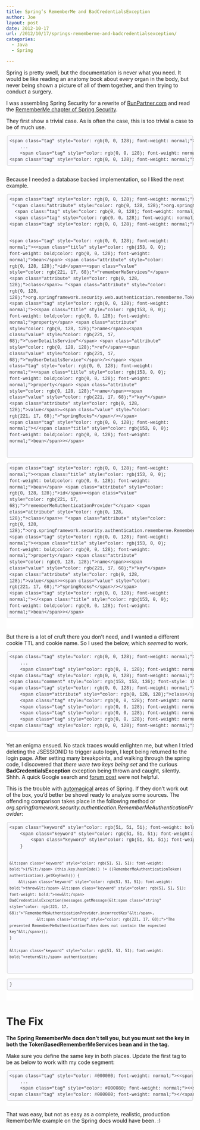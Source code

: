 ```yaml
---
title: Spring’s RememberMe and BadCredentialsException
author: Joe
layout: post
date: 2012-10-17
url: /2012/10/17/springs-rememberme-and-badcredentialsexception/
categories:
  - Java
  - Spring

---
```

Spring is pretty swell, but the documentation is never what you need. It would be like reading an anatomy book about every organ in the body, but never being shown a picture of all of them together, and then trying to conduct a surgery.

I was assembling Spring Security for a rewrite of [RunPartner.com][1] and read the <a title="Read more" href="http://static.springsource.org/spring-security/site/docs/3.0.x/reference/remember-me.html" target="_blank">RememberMe chapter of Spring Security</a>.

They first show a trivial case. As is often the case, this is too trivial a case to be of much use.

<div class="markdown-here-wrapper" style="font-size: 1em; font-family: Helvetica, arial, freesans, clean, sans-serif; color: rgb(34, 34, 34); border: none; line-height: 1.2; background-color: rgb(255, 255, 255);" data-md-url="https://lustforge.com/wp-admin/post.php?post=91&action=edit">
  <pre style="font-size: 0.85em; font-family: Consolas, Inconsolata, Courier, monospace;font-size: 1em; line-height: 1.2em; overflow: auto;margin: 1em 0px;"><code class="language-xml" style="font-size: 0.85em; font-family: Consolas, Inconsolata, Courier, monospace;margin: 0px 0.15em; padding: 0px 0.3em; white-space: nowrap; border: 1px solid rgb(234, 234, 234); border-top-left-radius: 3px; border-top-right-radius: 3px; border-bottom-right-radius: 3px; border-bottom-left-radius: 3px; display: inline; background-color: rgb(248, 248, 248);white-space: pre; border-top-left-radius: 3px; border-top-right-radius: 3px; border-bottom-right-radius: 3px; border-bottom-left-radius: 3px; border: 1px solid rgb(204, 204, 204); padding: 0.5em 0.7em;display: block; padding: 0.5em; color: rgb(51, 51, 51); background: rgb(248, 248, 255);">&lt;span class="tag" style="color: rgb(0, 0, 128); font-weight: normal;">&lt;&lt;span class="title" style="color: rgb(153, 0, 0); font-weight: bold;color: rgb(0, 0, 128); font-weight: normal;">http&lt;/span>&gt;&lt;/span>
    ...
    &lt;span class="tag" style="color: rgb(0, 0, 128); font-weight: normal;">&lt;&lt;span class="title" style="color: rgb(153, 0, 0); font-weight: bold;color: rgb(0, 0, 128); font-weight: normal;">remember-me&lt;/span> &lt;span class="attribute" style="color: rgb(0, 128, 128);">key&lt;/span>=&lt;span class="value" style="color: rgb(221, 17, 68);">"myAppKey"&lt;/span>/&gt;&lt;/span>
&lt;span class="tag" style="color: rgb(0, 0, 128); font-weight: normal;">&lt;/&lt;span class="title" style="color: rgb(153, 0, 0); font-weight: bold;color: rgb(0, 0, 128); font-weight: normal;">http&lt;/span>&gt;&lt;/span>
</code></pre>
  
  <div style="height:0;font-size:0em;padding:0;margin:0;" title="MDH:YGBgeG1sPGJyPiZsdDtodHRwJmd0Ozxicj4gICAgLi4uPGJyPiAgICAmbHQ7cmVtZW1iZXItbWUg
a2V5PSJteUFwcEtleSIvJmd0Ozxicj4mbHQ7L2h0dHAmZ3Q7PGJyPmBgYA==">
    ​
  </div>
</div>

Because I needed a database backed implementation, so I liked the next example.

<div class="markdown-here-wrapper" style="font-size: 1em; font-family: Helvetica, arial, freesans, clean, sans-serif; color: rgb(34, 34, 34); border: none; line-height: 1.2; background-color: rgb(255, 255, 255);" data-md-url="https://lustforge.com/wp-admin/post.php?post=91&action=edit">
  <pre style="font-size: 0.85em; font-family: Consolas, Inconsolata, Courier, monospace;font-size: 1em; line-height: 1.2em; overflow: auto;margin: 1em 0px;"><code class="language-xml" style="font-size: 0.85em; font-family: Consolas, Inconsolata, Courier, monospace;margin: 0px 0.15em; padding: 0px 0.3em; white-space: nowrap; border: 1px solid rgb(234, 234, 234); border-top-left-radius: 3px; border-top-right-radius: 3px; border-bottom-right-radius: 3px; border-bottom-left-radius: 3px; display: inline; background-color: rgb(248, 248, 248);white-space: pre; border-top-left-radius: 3px; border-top-right-radius: 3px; border-bottom-right-radius: 3px; border-bottom-left-radius: 3px; border: 1px solid rgb(204, 204, 204); padding: 0.5em 0.7em;display: block; padding: 0.5em; color: rgb(51, 51, 51); background: rgb(248, 248, 255);">&lt;span class="tag" style="color: rgb(0, 0, 128); font-weight: normal;">&lt;&lt;span class="title" style="color: rgb(153, 0, 0); font-weight: bold;color: rgb(0, 0, 128); font-weight: normal;">bean&lt;/span> &lt;span class="attribute" style="color: rgb(0, 128, 128);">id&lt;/span>=&lt;span class="value" style="color: rgb(221, 17, 68);">"rememberMeFilter"&lt;/span> &lt;span class="attribute" style="color: rgb(0, 128, 128);">class&lt;/span>=
 "&lt;span class="attribute" style="color: rgb(0, 128, 128);">org.springframework.security.web.authentication.rememberme.RememberMeAuthenticationFilter&lt;/span>"&gt;&lt;/span>
  &lt;span class="tag" style="color: rgb(0, 0, 128); font-weight: normal;">&lt;&lt;span class="title" style="color: rgb(153, 0, 0); font-weight: bold;color: rgb(0, 0, 128); font-weight: normal;">property&lt;/span> &lt;span class="attribute" style="color: rgb(0, 128, 128);">name&lt;/span>=&lt;span class="value" style="color: rgb(221, 17, 68);">"rememberMeServices"&lt;/span> &lt;span class="attribute" style="color: rgb(0, 128, 128);">ref&lt;/span>=&lt;span class="value" style="color: rgb(221, 17, 68);">"rememberMeServices"&lt;/span>/&gt;&lt;/span>
  &lt;span class="tag" style="color: rgb(0, 0, 128); font-weight: normal;">&lt;&lt;span class="title" style="color: rgb(153, 0, 0); font-weight: bold;color: rgb(0, 0, 128); font-weight: normal;">property&lt;/span> &lt;span class="attribute" style="color: rgb(0, 128, 128);">name&lt;/span>=&lt;span class="value" style="color: rgb(221, 17, 68);">"authenticationManager"&lt;/span> &lt;span class="attribute" style="color: rgb(0, 128, 128);">ref&lt;/span>=&lt;span class="value" style="color: rgb(221, 17, 68);">"theAuthenticationManager"&lt;/span> /&gt;&lt;/span>
&lt;span class="tag" style="color: rgb(0, 0, 128); font-weight: normal;">&lt;/&lt;span class="title" style="color: rgb(153, 0, 0); font-weight: bold;color: rgb(0, 0, 128); font-weight: normal;">bean&lt;/span>&gt;&lt;/span>

&lt;span class="tag" style="color: rgb(0, 0, 128); font-weight: normal;">&lt;&lt;span class="title" style="color: rgb(153, 0, 0); font-weight: bold;color: rgb(0, 0, 128); font-weight: normal;">bean&lt;/span> &lt;span class="attribute" style="color: rgb(0, 128, 128);">id&lt;/span>=&lt;span class="value" style="color: rgb(221, 17, 68);">"rememberMeServices"&lt;/span> &lt;span class="attribute" style="color: rgb(0, 128, 128);">class&lt;/span>=
 "&lt;span class="attribute" style="color: rgb(0, 128, 128);">org.springframework.security.web.authentication.rememberme.TokenBasedRememberMeServices&lt;/span>"&gt;&lt;/span>
  &lt;span class="tag" style="color: rgb(0, 0, 128); font-weight: normal;">&lt;&lt;span class="title" style="color: rgb(153, 0, 0); font-weight: bold;color: rgb(0, 0, 128); font-weight: normal;">property&lt;/span> &lt;span class="attribute" style="color: rgb(0, 128, 128);">name&lt;/span>=&lt;span class="value" style="color: rgb(221, 17, 68);">"userDetailsService"&lt;/span> &lt;span class="attribute" style="color: rgb(0, 128, 128);">ref&lt;/span>=&lt;span class="value" style="color: rgb(221, 17, 68);">"myUserDetailsService"&lt;/span>/&gt;&lt;/span>
  &lt;span class="tag" style="color: rgb(0, 0, 128); font-weight: normal;">&lt;&lt;span class="title" style="color: rgb(153, 0, 0); font-weight: bold;color: rgb(0, 0, 128); font-weight: normal;">property&lt;/span> &lt;span class="attribute" style="color: rgb(0, 128, 128);">name&lt;/span>=&lt;span class="value" style="color: rgb(221, 17, 68);">"key"&lt;/span> &lt;span class="attribute" style="color: rgb(0, 128, 128);">value&lt;/span>=&lt;span class="value" style="color: rgb(221, 17, 68);">"springRocks"&lt;/span>/&gt;&lt;/span>
&lt;span class="tag" style="color: rgb(0, 0, 128); font-weight: normal;">&lt;/&lt;span class="title" style="color: rgb(153, 0, 0); font-weight: bold;color: rgb(0, 0, 128); font-weight: normal;">bean&lt;/span>&gt;&lt;/span>

&lt;span class="tag" style="color: rgb(0, 0, 128); font-weight: normal;">&lt;&lt;span class="title" style="color: rgb(153, 0, 0); font-weight: bold;color: rgb(0, 0, 128); font-weight: normal;">bean&lt;/span> &lt;span class="attribute" style="color: rgb(0, 128, 128);">id&lt;/span>=&lt;span class="value" style="color: rgb(221, 17, 68);">"rememberMeAuthenticationProvider"&lt;/span> &lt;span class="attribute" style="color: rgb(0, 128, 128);">class&lt;/span>=
 "&lt;span class="attribute" style="color: rgb(0, 128, 128);">org.springframework.security.authentication.rememberme.RememberMeAuthenticationProvider&lt;/span>"&gt;&lt;/span>
  &lt;span class="tag" style="color: rgb(0, 0, 128); font-weight: normal;">&lt;&lt;span class="title" style="color: rgb(153, 0, 0); font-weight: bold;color: rgb(0, 0, 128); font-weight: normal;">property&lt;/span> &lt;span class="attribute" style="color: rgb(0, 128, 128);">name&lt;/span>=&lt;span class="value" style="color: rgb(221, 17, 68);">"key"&lt;/span> &lt;span class="attribute" style="color: rgb(0, 128, 128);">value&lt;/span>=&lt;span class="value" style="color: rgb(221, 17, 68);">"springRocks"&lt;/span>/&gt;&lt;/span>
&lt;span class="tag" style="color: rgb(0, 0, 128); font-weight: normal;">&lt;/&lt;span class="title" style="color: rgb(153, 0, 0); font-weight: bold;color: rgb(0, 0, 128); font-weight: normal;">bean&lt;/span>&gt;&lt;/span>
</code></pre>
  
  <div style="height:0;font-size:0em;padding:0;margin:0;" title="MDH:YGBgeG1sPGJyPiZsdDtiZWFuIGlkPSJyZW1lbWJlck1lRmlsdGVyIiBjbGFzcz08YnI+ICJvcmcu
c3ByaW5nZnJhbWV3b3JrLnNlY3VyaXR5LndlYi5hdXRoZW50aWNhdGlvbi5yZW1lbWJlcm1lLlJl
bWVtYmVyTWVBdXRoZW50aWNhdGlvbkZpbHRlciImZ3Q7PGJyPiAgJmx0O3Byb3BlcnR5IG5hbWU9
InJlbWVtYmVyTWVTZXJ2aWNlcyIgcmVmPSJyZW1lbWJlck1lU2VydmljZXMiLyZndDs8YnI+ICAm
bHQ7cHJvcGVydHkgbmFtZT0iYXV0aGVudGljYXRpb25NYW5hZ2VyIiByZWY9InRoZUF1dGhlbnRp
Y2F0aW9uTWFuYWdlciIgLyZndDs8YnI+Jmx0Oy9iZWFuJmd0Ozxicj48YnI+Jmx0O2JlYW4gaWQ9
InJlbWVtYmVyTWVTZXJ2aWNlcyIgY2xhc3M9PGJyPiAib3JnLnNwcmluZ2ZyYW1ld29yay5zZWN1
cml0eS53ZWIuYXV0aGVudGljYXRpb24ucmVtZW1iZXJtZS5Ub2tlbkJhc2VkUmVtZW1iZXJNZVNl
cnZpY2VzIiZndDs8YnI+ICAmbHQ7cHJvcGVydHkgbmFtZT0idXNlckRldGFpbHNTZXJ2aWNlIiBy
ZWY9Im15VXNlckRldGFpbHNTZXJ2aWNlIi8mZ3Q7PGJyPiAgJmx0O3Byb3BlcnR5IG5hbWU9Imtl
eSIgdmFsdWU9InNwcmluZ1JvY2tzIi8mZ3Q7PGJyPiZsdDsvYmVhbiZndDs8YnI+PGJyPiZsdDti
ZWFuIGlkPSJyZW1lbWJlck1lQXV0aGVudGljYXRpb25Qcm92aWRlciIgY2xhc3M9PGJyPiAib3Jn
LnNwcmluZ2ZyYW1ld29yay5zZWN1cml0eS5hdXRoZW50aWNhdGlvbi5yZW1lbWJlcm1lLlJlbWVt
YmVyTWVBdXRoZW50aWNhdGlvblByb3ZpZGVyIiZndDs8YnI+ICAmbHQ7cHJvcGVydHkgbmFtZT0i
a2V5IiB2YWx1ZT0ic3ByaW5nUm9ja3MiLyZndDs8YnI+Jmx0Oy9iZWFuJmd0Ozxicj5gYGA=">
    ​
  </div>
</div>

But there is a lot of cruft there you don&#8217;t need, and I wanted a different cookie TTL and cookie name. So I used the below, which _seemed_ to work.

<div class="markdown-here-wrapper" style="font-size: 1em; font-family: Helvetica, arial, freesans, clean, sans-serif; color: rgb(34, 34, 34); border: none; line-height: 1.2; background-color: rgb(255, 255, 255);" data-md-url="https://lustforge.com/wp-admin/post.php?post=91&action=edit">
  <pre style="font-size: 0.85em; font-family: Consolas, Inconsolata, Courier, monospace;font-size: 1em; line-height: 1.2em; overflow: auto;margin: 1em 0px;"><code class="language-xml" style="font-size: 0.85em; font-family: Consolas, Inconsolata, Courier, monospace;margin: 0px 0.15em; padding: 0px 0.3em; white-space: nowrap; border: 1px solid rgb(234, 234, 234); border-top-left-radius: 3px; border-top-right-radius: 3px; border-bottom-right-radius: 3px; border-bottom-left-radius: 3px; display: inline; background-color: rgb(248, 248, 248);white-space: pre; border-top-left-radius: 3px; border-top-right-radius: 3px; border-bottom-right-radius: 3px; border-bottom-left-radius: 3px; border: 1px solid rgb(204, 204, 204); padding: 0.5em 0.7em;display: block; padding: 0.5em; color: rgb(51, 51, 51); background: rgb(248, 248, 255);">&lt;span class="tag" style="color: rgb(0, 0, 128); font-weight: normal;">&lt;&lt;span class="title" style="color: rgb(153, 0, 0); font-weight: bold;color: rgb(0, 0, 128); font-weight: normal;">http&lt;/span>&gt;&lt;/span>
    ...
    &lt;span class="tag" style="color: rgb(0, 0, 128); font-weight: normal;">&lt;&lt;span class="title" style="color: rgb(153, 0, 0); font-weight: bold;color: rgb(0, 0, 128); font-weight: normal;">remember-me&lt;/span> &lt;span class="attribute" style="color: rgb(0, 128, 128);">services-ref&lt;/span>=&lt;span class="value" style="color: rgb(221, 17, 68);">"rememberMeServices"&lt;/span>/&gt;&lt;/span>
&lt;span class="tag" style="color: rgb(0, 0, 128); font-weight: normal;">&lt;/&lt;span class="title" style="color: rgb(153, 0, 0); font-weight: bold;color: rgb(0, 0, 128); font-weight: normal;">http&lt;/span>&gt;&lt;/span>
&lt;span class="comment" style="color: rgb(153, 153, 136); font-style: italic;">&lt;!-- Handles auto login from remember me token --&gt;&lt;/span>
&lt;span class="tag" style="color: rgb(0, 0, 128); font-weight: normal;">&lt;&lt;span class="title" style="color: rgb(153, 0, 0); font-weight: bold;color: rgb(0, 0, 128); font-weight: normal;">beans:bean&lt;/span> &lt;span class="attribute" style="color: rgb(0, 128, 128);">id&lt;/span>=&lt;span class="value" style="color: rgb(221, 17, 68);">"rememberMeServices"&lt;/span>
    &lt;span class="attribute" style="color: rgb(0, 128, 128);">class&lt;/span>=&lt;span class="value" style="color: rgb(221, 17, 68);">"org.springframework.security.web.authentication.rememberme.TokenBasedRememberMeServices"&lt;/span>&gt;&lt;/span>
    &lt;span class="tag" style="color: rgb(0, 0, 128); font-weight: normal;">&lt;&lt;span class="title" style="color: rgb(153, 0, 0); font-weight: bold;color: rgb(0, 0, 128); font-weight: normal;">beans:property&lt;/span> &lt;span class="attribute" style="color: rgb(0, 128, 128);">name&lt;/span>=&lt;span class="value" style="color: rgb(221, 17, 68);">"userDetailsService"&lt;/span> &lt;span class="attribute" style="color: rgb(0, 128, 128);">ref&lt;/span>=&lt;span class="value" style="color: rgb(221, 17, 68);">"userService"&lt;/span> /&gt;&lt;/span>
    &lt;span class="tag" style="color: rgb(0, 0, 128); font-weight: normal;">&lt;&lt;span class="title" style="color: rgb(153, 0, 0); font-weight: bold;color: rgb(0, 0, 128); font-weight: normal;">beans:property&lt;/span> &lt;span class="attribute" style="color: rgb(0, 128, 128);">name&lt;/span>=&lt;span class="value" style="color: rgb(221, 17, 68);">"key"&lt;/span> &lt;span class="attribute" style="color: rgb(0, 128, 128);">value&lt;/span>=&lt;span class="value" style="color: rgb(221, 17, 68);">"secretKey"&lt;/span> /&gt;&lt;/span>
    &lt;span class="tag" style="color: rgb(0, 0, 128); font-weight: normal;">&lt;&lt;span class="title" style="color: rgb(153, 0, 0); font-weight: bold;color: rgb(0, 0, 128); font-weight: normal;">beans:property&lt;/span> &lt;span class="attribute" style="color: rgb(0, 128, 128);">name&lt;/span>=&lt;span class="value" style="color: rgb(221, 17, 68);">"cookieName"&lt;/span> &lt;span class="attribute" style="color: rgb(0, 128, 128);">value&lt;/span>=&lt;span class="value" style="color: rgb(221, 17, 68);">"customRememberName"&lt;/span> /&gt;&lt;/span>
    &lt;span class="tag" style="color: rgb(0, 0, 128); font-weight: normal;">&lt;&lt;span class="title" style="color: rgb(153, 0, 0); font-weight: bold;color: rgb(0, 0, 128); font-weight: normal;">beans:property&lt;/span> &lt;span class="attribute" style="color: rgb(0, 128, 128);">name&lt;/span>=&lt;span class="value" style="color: rgb(221, 17, 68);">"tokenValiditySeconds"&lt;/span> &lt;span class="attribute" style="color: rgb(0, 128, 128);">value&lt;/span>=&lt;span class="value" style="color: rgb(221, 17, 68);">"604800"&lt;/span> /&gt;&lt;/span>
&lt;span class="tag" style="color: rgb(0, 0, 128); font-weight: normal;">&lt;/&lt;span class="title" style="color: rgb(153, 0, 0); font-weight: bold;color: rgb(0, 0, 128); font-weight: normal;">beans:bean&lt;/span>&gt;&lt;/span>
</code></pre>
  
  <div style="height:0;font-size:0em;padding:0;margin:0;" title="MDH:YGBgeG1sPGJyPiZsdDtodHRwJmd0Ozxicj4JLi4uPGJyPgkmbHQ7cmVtZW1iZXItbWUgc2Vydmlj
ZXMtcmVmPSJyZW1lbWJlck1lU2VydmljZXMiLyZndDs8YnI+Jmx0Oy9odHRwJmd0Ozxicj4mbHQ7
IS0tIEhhbmRsZXMgYXV0byBsb2dpbiBmcm9tIHJlbWVtYmVyIG1lIHRva2VuIC0tJmd0Ozxicj4m
bHQ7YmVhbnM6YmVhbiBpZD0icmVtZW1iZXJNZVNlcnZpY2VzIjxicj4JY2xhc3M9Im9yZy5zcHJp
bmdmcmFtZXdvcmsuc2VjdXJpdHkud2ViLmF1dGhlbnRpY2F0aW9uLnJlbWVtYmVybWUuVG9rZW5C
YXNlZFJlbWVtYmVyTWVTZXJ2aWNlcyImZ3Q7PGJyPgkmbHQ7YmVhbnM6cHJvcGVydHkgbmFtZT0i
dXNlckRldGFpbHNTZXJ2aWNlIiByZWY9InVzZXJTZXJ2aWNlIiAvJmd0Ozxicj4JJmx0O2JlYW5z
OnByb3BlcnR5IG5hbWU9ImtleSIgdmFsdWU9InNlY3JldEtleSIgLyZndDs8YnI+CSZsdDtiZWFu
czpwcm9wZXJ0eSBuYW1lPSJjb29raWVOYW1lIiB2YWx1ZT0iY3VzdG9tUmVtZW1iZXJOYW1lIiAv
Jmd0Ozxicj4JJmx0O2JlYW5zOnByb3BlcnR5IG5hbWU9InRva2VuVmFsaWRpdHlTZWNvbmRzIiB2
YWx1ZT0iNjA0ODAwIiAvJmd0Ozxicj4mbHQ7L2JlYW5zOmJlYW4mZ3Q7PGJyPmBgYA==">
    ​
  </div>
</div>

Yet an enigma ensued. No stack traces would enlighten me, but when I tried deleting the JSESSIONID to trigger auto login, I kept being returned to the login page. After setting many breakpoints, and walking through the spring code, I discovered that _there were two keys being set_ and the curious **BadCredentialsException** exception being thrown and caught, silently. Shhh. A quick Google search and <a href="http://forum.springsource.org/showthread.php?76606-might-Remember-Me-bug-for-rememver-user-and-concurrent-session/page2" target="_blank">forum post</a> were not helpful.

This is the trouble with <span style="text-decoration: underline;">automagical</span> areas of Spring. If they don&#8217;t work out of the box, you&#8217;d better be shovel ready to analyze some sources. The offending comparison takes place in the following method or _org.springframework.security.authentication.RememberMeAuthenticationProvider_:

<div class="markdown-here-wrapper" style="font-size: 1em; font-family: Helvetica, arial, freesans, clean, sans-serif; color: rgb(34, 34, 34); border: none; line-height: 1.2; background-color: rgb(255, 255, 255);" data-md-url="https://lustforge.com/wp-admin/post.php?post=91&action=edit">
  <pre style="font-size: 0.85em; font-family: Consolas, Inconsolata, Courier, monospace;font-size: 1em; line-height: 1.2em; overflow: auto;margin: 1em 0px;"><code class="language-java" style="font-size: 0.85em; font-family: Consolas, Inconsolata, Courier, monospace;margin: 0px 0.15em; padding: 0px 0.3em; white-space: nowrap; border: 1px solid rgb(234, 234, 234); border-top-left-radius: 3px; border-top-right-radius: 3px; border-bottom-right-radius: 3px; border-bottom-left-radius: 3px; display: inline; background-color: rgb(248, 248, 248);white-space: pre; border-top-left-radius: 3px; border-top-right-radius: 3px; border-bottom-right-radius: 3px; border-bottom-left-radius: 3px; border: 1px solid rgb(204, 204, 204); padding: 0.5em 0.7em;display: block; padding: 0.5em; color: rgb(51, 51, 51); background: rgb(248, 248, 255);">&lt;span class="keyword" style="color: rgb(51, 51, 51); font-weight: bold;">public&lt;/span> Authentication authenticate(Authentication authentication) &lt;span class="keyword" style="color: rgb(51, 51, 51); font-weight: bold;">throws&lt;/span> AuthenticationException {
    &lt;span class="keyword" style="color: rgb(51, 51, 51); font-weight: bold;">if&lt;/span> (!supports(authentication.getClass())) {
        &lt;span class="keyword" style="color: rgb(51, 51, 51); font-weight: bold;">return&lt;/span> &lt;span class="keyword" style="color: rgb(51, 51, 51); font-weight: bold;">null&lt;/span>;
    }

    &lt;span class="keyword" style="color: rgb(51, 51, 51); font-weight: bold;">if&lt;/span> (this.key.hashCode() != ((RememberMeAuthenticationToken) authentication).getKeyHash()) {
        &lt;span class="keyword" style="color: rgb(51, 51, 51); font-weight: bold;">throw&lt;/span> &lt;span class="keyword" style="color: rgb(51, 51, 51); font-weight: bold;">new&lt;/span> BadCredentialsException(messages.getMessage(&lt;span class="string" style="color: rgb(221, 17, 68);">"RememberMeAuthenticationProvider.incorrectKey"&lt;/span>,
                &lt;span class="string" style="color: rgb(221, 17, 68);">"The presented RememberMeAuthenticationToken does not contain the expected key"&lt;/span>));
    }

    &lt;span class="keyword" style="color: rgb(51, 51, 51); font-weight: bold;">return&lt;/span> authentication;
}
</code></pre>
  
  <div style="height:0;font-size:0em;padding:0;margin:0;" title="MDH:YGBgamF2YTxicj5wdWJsaWMgQXV0aGVudGljYXRpb24gYXV0aGVudGljYXRlKEF1dGhlbnRpY2F0
aW9uIGF1dGhlbnRpY2F0aW9uKSB0aHJvd3MgQXV0aGVudGljYXRpb25FeGNlcHRpb24gezxicj4J
aWYgKCFzdXBwb3J0cyhhdXRoZW50aWNhdGlvbi5nZXRDbGFzcygpKSkgezxicj4JCXJldHVybiBu
dWxsOzxicj4JfTxicj48YnI+CWlmICh0aGlzLmtleS5oYXNoQ29kZSgpICE9ICgoUmVtZW1iZXJN
ZUF1dGhlbnRpY2F0aW9uVG9rZW4pIGF1dGhlbnRpY2F0aW9uKS5nZXRLZXlIYXNoKCkpIHs8YnI+
CQl0aHJvdyBuZXcgQmFkQ3JlZGVudGlhbHNFeGNlcHRpb24obWVzc2FnZXMuZ2V0TWVzc2FnZSgi
UmVtZW1iZXJNZUF1dGhlbnRpY2F0aW9uUHJvdmlkZXIuaW5jb3JyZWN0S2V5Iiw8YnI+CQkJCSJU
aGUgcHJlc2VudGVkIFJlbWVtYmVyTWVBdXRoZW50aWNhdGlvblRva2VuIGRvZXMgbm90IGNvbnRh
aW4gdGhlIGV4cGVjdGVkIGtleSIpKTs8YnI+CX08YnI+PGJyPglyZXR1cm4gYXV0aGVudGljYXRp
b247PGJyPn08YnI+YGBg">
    ​
  </div>
</div>

# The Fix

**The Spring RememberMe docs don&#8217;t tell you, but you must set the key in both the TokenBasedRememberMeServices bean and in the tag.**

Make sure you define the same key in both places. Update the first tag to be as below to work with my code segment:

<div class="markdown-here-wrapper" style="font-size: 1em; font-family: Helvetica, arial, freesans, clean, sans-serif; color: #222222; border: none; line-height: 1.2; background-color: #ffffff;" data-md-url="https://lustforge.com/wp-admin/post.php?post=91&action=edit">
  <pre style="font-size: 1em; font-family: Consolas, Inconsolata, Courier, monospace; line-height: 1.2em; overflow: auto; margin: 1em 0px;"><code class="language-xml" style="font-size: 0.85em; font-family: Consolas, Inconsolata, Courier, monospace; margin: 0px 0.15em; padding: 0.5em; white-space: pre; border: 1px solid #cccccc; border-top-left-radius: 3px; border-top-right-radius: 3px; border-bottom-right-radius: 3px; border-bottom-left-radius: 3px; display: block; background-color: #f8f8f8; color: #333333; background: #f8f8ff;">&lt;span class="tag" style="color: #000080; font-weight: normal;">&lt;&lt;span class="title" style="color: #000080; font-weight: normal;">http&lt;/span>&gt;&lt;/span>
    ...
    &lt;span class="tag" style="color: #000080; font-weight: normal;">&lt;&lt;span class="title" style="color: #000080; font-weight: normal;">remember-me&lt;/span> &lt;span class="attribute" style="color: #008080;">services-ref&lt;/span>=&lt;span class="value" style="color: #dd1144;">"rememberMeServices"&lt;/span> &lt;span class="attribute" style="color: #008080;">key&lt;/span>=&lt;span class="value" style="color: #dd1144;">"secretKey"&lt;/span>/&gt;&lt;/span>
&lt;span class="tag" style="color: #000080; font-weight: normal;">&lt;/&lt;span class="title" style="color: #000080; font-weight: normal;">http&lt;/span>&gt;&lt;/span>
</code></pre>
  
  <div style="height: 0; font-size: 0em; padding: 0; margin: 0;" title="MDH:YGBgeG1sPGJyPiZsdDtodHRwJmd0Ozxicj4JLi4uPGJyPgkmbHQ7cmVtZW1iZXItbWUgc2Vydmlj
ZXMtcmVmPSJyZW1lbWJlck1lU2VydmljZXMiIGtleT0ic2VjcmV0S2V5Ii8mZ3Q7PGJyPiZsdDsv
aHR0cCZndDs8YnI+YGBg">
    ​
  </div>
</div>

That was easy, but not as easy as a complete, realistic, production RememberMe example on the Spring docs would have been. <img src="https://lustforge.com/wp-includes/images/smilies/simple-smile.png" alt=":)" class="wp-smiley" style="height: 1em; max-height: 1em;" />

 [1]: http://www.runpartner.com